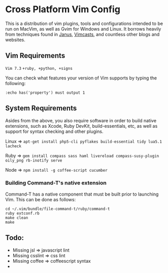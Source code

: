 # Cross Platform Vim Config

This is a distribution of vim plugins, tools and configurations intended to be run on MacVim, as well as Gvim for Windows and Linux. It borrows heavily from techniques found in [Janus](https://github.com/carlhuda/janus), [Vimcasts](http://vimcasts.org/), and countless other blogs and websites.

## Vim Requirements

`Vim 7.3`
`+ruby, +python, +signs`

You can check what features your version of Vim supports by typing the following:

```:echo has('property') must output 1```

## System Requirements
Asides from the above, you also require software in order to build native extensions, such as Xcode, Ruby DevKit, build-essentials, etc, as well as support for syntax checking and other plugins.

Linux => ```apt-get install php5-cli pyflakes build-essential tidy lua5.1 lacheck```

Ruby  => ```gem install compass sass haml livereload compass-susy-plugin oily_png rb-inotify serve```

Node  => ```npm install -g coffee-script cucumber```


### Building Command-T's native extension
Command-T has a native component that must be built prior to launching Vim. This can be done as follows:
```
cd ~/.vim/bundle/file-command-t/ruby/command-t
ruby extconf.rb
make clean
make
```

## Todo:
* Missing jsl => javascript lint
* Missing csslint => css lint
* Missing coffee => coffeescript syntax
* 


